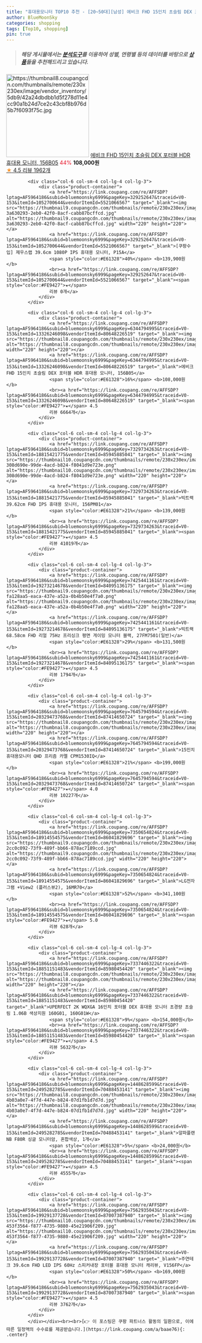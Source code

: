 ```yaml
---
title: "휴대용모니터 TOP10 추천 - [20~50대][남성] 에비크 FHD 15인치 초슬림 DEX 포터블 HDR 휴대용 모니터, 156B05"
author: BlueMoonSky
categories: shopping
tags: [Top10, shopping]
pin: true
---
```


> ##### 해당 게시물에서는 [**분석도구**](https://itemscout.io/)를 이용하여 **성별**, **연령별** 등의 데이터를 바탕으로 [**상품**](https://link.coupang.com/a/baae76)들을 추천해드리고 있습니다.
<div class="container"><div class="row">
            <div class="col-6 col-sm-4 col-lg-4 col-lg-3">
                <div class="product-container">
                    <a href="https://link.coupang.com/re/AFFSDP?lptag=AF5964186&subid=bluemoonsky6999&pageKey=6344794995&traceid=V0-153&itemId=13326246098&vendorItemId=80648226519" target="_blank"><img src="https://thumbnail8.coupangcdn.com/thumbnails/remote/230x230ex/image/vendor_inventory/5db9/42a24dbdbb1d5f278d11e4cc90a1b24d7ce2c43cbf8b976d5b7f6093f75c.jpg" alt="https://thumbnail8.coupangcdn.com/thumbnails/remote/230x230ex/image/vendor_inventory/5db9/42a24dbdbb1d5f278d11e4cc90a1b24d7ce2c43cbf8b976d5b7f6093f75c.jpg" width="220" height="220"></a>
                    <a href="https://link.coupang.com/re/AFFSDP?lptag=AF5964186&subid=bluemoonsky6999&pageKey=6344794995&traceid=V0-153&itemId=13326246098&vendorItemId=80648226519" target="_blank">에비크 FHD 15인치 초슬림 DEX 포터블 HDR 휴대용 모니터, 156B05</a>
                    <span style="color:#E61328">44%</span> <b>108,000원</b>
                    <br><a href="https://link.coupang.com/re/AFFSDP?lptag=AF5964186&subid=bluemoonsky6999&pageKey=6344794995&traceid=V0-153&itemId=13326246098&vendorItemId=80648226519" target="_blank"><span style="color:#FE9427">★</span> 4.5
                    리뷰 1962개</a>
                </div>
            </div>
            
            <div class="col-6 col-sm-4 col-lg-4 col-lg-3">
                <div class="product-container">
                    <a href="https://link.coupang.com/re/AFFSDP?lptag=AF5964186&subid=bluemoonsky6999&pageKey=329252647&traceid=V0-153&itemId=1052700644&vendorItemId=5521066567" target="_blank"><img src="https://thumbnail9.coupangcdn.com/thumbnails/remote/230x230ex/image/retail/images/2268492706326444-3a630293-2eb0-42f0-8acf-cabb87bcffcd.jpg" alt="https://thumbnail9.coupangcdn.com/thumbnails/remote/230x230ex/image/retail/images/2268492706326444-3a630293-2eb0-42f0-8acf-cabb87bcffcd.jpg" width="220" height="220"></a>
                    <a href="https://link.coupang.com/re/AFFSDP?lptag=AF5964186&subid=bluemoonsky6999&pageKey=329252647&traceid=V0-153&itemId=1052700644&vendorItemId=5521066567" target="_blank">[쿠팡수입] 제우스랩 39.6cm 1080P IPS 휴대용 모니터, P15A</a>
                    <span style="color:#E61328">40%</span> <b>139,900원</b>
                    <br><a href="https://link.coupang.com/re/AFFSDP?lptag=AF5964186&subid=bluemoonsky6999&pageKey=329252647&traceid=V0-153&itemId=1052700644&vendorItemId=5521066567" target="_blank"><span style="color:#FE9427">★</span> 
                    리뷰 0개</a>
                </div>
            </div>
            
            <div class="col-6 col-sm-4 col-lg-4 col-lg-3">
                <div class="product-container">
                    <a href="https://link.coupang.com/re/AFFSDP?lptag=AF5964186&subid=bluemoonsky6999&pageKey=6344794995&traceid=V0-153&itemId=13326246098&vendorItemId=80648226519" target="_blank"><img src="https://thumbnail8.coupangcdn.com/thumbnails/remote/230x230ex/image/vendor_inventory/5db9/42a24dbdbb1d5f278d11e4cc90a1b24d7ce2c43cbf8b976d5b7f6093f75c.jpg" alt="https://thumbnail8.coupangcdn.com/thumbnails/remote/230x230ex/image/vendor_inventory/5db9/42a24dbdbb1d5f278d11e4cc90a1b24d7ce2c43cbf8b976d5b7f6093f75c.jpg" width="220" height="220"></a>
                    <a href="https://link.coupang.com/re/AFFSDP?lptag=AF5964186&subid=bluemoonsky6999&pageKey=6344794995&traceid=V0-153&itemId=13326246098&vendorItemId=80648226519" target="_blank">에비크 FHD 15인치 초슬림 DEX 포터블 HDR 휴대용 모니터, 156B05</a>
                    <span style="color:#E61328">16%</span> <b>108,000원</b>
                    <br><a href="https://link.coupang.com/re/AFFSDP?lptag=AF5964186&subid=bluemoonsky6999&pageKey=6344794995&traceid=V0-153&itemId=13326246098&vendorItemId=80648226519" target="_blank"><span style="color:#FE9427">★</span> 4.5
                    리뷰 6664개</a>
                </div>
            </div>
            
            <div class="col-6 col-sm-4 col-lg-4 col-lg-3">
                <div class="product-container">
                    <a href="https://link.coupang.com/re/AFFSDP?lptag=AF5964186&subid=bluemoonsky6999&pageKey=7329734263&traceid=V0-153&itemId=18815421775&vendorItemId=85945885041" target="_blank"><img src="https://thumbnail10.coupangcdn.com/thumbnails/remote/230x230ex/image/retail/images/1670131706277199-308d690e-99de-4acd-b824-f8041d9e723e.png" alt="https://thumbnail10.coupangcdn.com/thumbnails/remote/230x230ex/image/retail/images/1670131706277199-308d690e-99de-4acd-b824-f8041d9e723e.png" width="220" height="220"></a>
                    <a href="https://link.coupang.com/re/AFFSDP?lptag=AF5964186&subid=bluemoonsky6999&pageKey=7329734263&traceid=V0-153&itemId=18815421775&vendorItemId=85945885041" target="_blank">빅트랙 39.62cm FHD IPS 휴대용 모니터, 156PM01</a>
                    <span style="color:#E61328">21%</span> <b>139,000원</b>
                    <br><a href="https://link.coupang.com/re/AFFSDP?lptag=AF5964186&subid=bluemoonsky6999&pageKey=7329734263&traceid=V0-153&itemId=18815421775&vendorItemId=85945885041" target="_blank"><span style="color:#FE9427">★</span> 4.5
                    리뷰 41019개</a>
                </div>
            </div>
            
            <div class="col-6 col-sm-4 col-lg-4 col-lg-3">
                <div class="product-container">
                    <a href="https://link.coupang.com/re/AFFSDP?lptag=AF5964186&subid=bluemoonsky6999&pageKey=7425441161&traceid=V0-153&itemId=19273214678&vendorItemId=84095136175" target="_blank"><img src="https://thumbnail9.coupangcdn.com/thumbnails/remote/230x230ex/image/retail/images/7832984928112097-fa128aa5-eaca-437e-a52a-0b4b50e4f7a0.png" alt="https://thumbnail9.coupangcdn.com/thumbnails/remote/230x230ex/image/retail/images/7832984928112097-fa128aa5-eaca-437e-a52a-0b4b50e4f7a0.png" width="220" height="220"></a>
                    <a href="https://link.coupang.com/re/AFFSDP?lptag=AF5964186&subid=bluemoonsky6999&pageKey=7425441161&traceid=V0-153&itemId=19273214678&vendorItemId=84095136175" target="_blank">빅트랙 68.58cm FHD 리얼 75Hz 프리싱크 평면 게이밍 모니터 블랙, 27FM7501(일반)</a>
                    <span style="color:#E61328">29%</span> <b>131,500원</b>
                    <br><a href="https://link.coupang.com/re/AFFSDP?lptag=AF5964186&subid=bluemoonsky6999&pageKey=7425441161&traceid=V0-153&itemId=19273214678&vendorItemId=84095136175" target="_blank"><span style="color:#FE9427">★</span> 4.5
                    리뷰 1794개</a>
                </div>
            </div>
            
            <div class="col-6 col-sm-4 col-lg-4 col-lg-3">
                <div class="product-container">
                    <a href="https://link.coupang.com/re/AFFSDP?lptag=AF5964186&subid=bluemoonsky6999&pageKey=7645794594&traceid=V0-153&itemId=20329473768&vendorItemId=87414650724" target="_blank"><img src="https://thumbnail8.coupangcdn.com/thumbnails/remote/230x230ex/image/vendor_inventory/2fb8/81fd5e175e14a1b109ac6a6a8b826e88a8c81d01ff9d49a74d6b63ce3016.jpg" alt="https://thumbnail8.coupangcdn.com/thumbnails/remote/230x230ex/image/vendor_inventory/2fb8/81fd5e175e14a1b109ac6a6a8b826e88a8c81d01ff9d49a74d6b63ce3016.jpg" width="220" height="220"></a>
                    <a href="https://link.coupang.com/re/AFFSDP?lptag=AF5964186&subid=bluemoonsky6999&pageKey=7645794594&traceid=V0-153&itemId=20329473768&vendorItemId=87414650724" target="_blank">15인치 휴대용모니터 QHD 프리즘 카멜 CPM1530IQ</a>
                    <span style="color:#E61328">21%</span> <b>199,000원</b>
                    <br><a href="https://link.coupang.com/re/AFFSDP?lptag=AF5964186&subid=bluemoonsky6999&pageKey=7645794594&traceid=V0-153&itemId=20329473768&vendorItemId=87414650724" target="_blank"><span style="color:#FE9427">★</span> 4.0
                    리뷰 10227개</a>
                </div>
            </div>
            
            <div class="col-6 col-sm-4 col-lg-4 col-lg-3">
                <div class="product-container">
                    <a href="https://link.coupang.com/re/AFFSDP?lptag=AF5964186&subid=bluemoonsky6999&pageKey=7350654824&traceid=V0-153&itemId=18914554575&vendorItemId=86041829696" target="_blank"><img src="https://thumbnail9.coupangcdn.com/thumbnails/remote/230x230ex/image/retail/images/1758715807761634-2cc0c092-73f9-489f-bb66-878ac7189ccd.jpg" alt="https://thumbnail9.coupangcdn.com/thumbnails/remote/230x230ex/image/retail/images/1758715807761634-2cc0c092-73f9-489f-bb66-878ac7189ccd.jpg" width="220" height="220"></a>
                    <a href="https://link.coupang.com/re/AFFSDP?lptag=AF5964186&subid=bluemoonsky6999&pageKey=7350654824&traceid=V0-153&itemId=18914554575&vendorItemId=86041829696" target="_blank">LG전자 그램 +View2 (플러스뷰2), 16MR70</a>
                    <span style="color:#E61328">52%</span> <b>341,100원</b>
                    <br><a href="https://link.coupang.com/re/AFFSDP?lptag=AF5964186&subid=bluemoonsky6999&pageKey=7350654824&traceid=V0-153&itemId=18914554575&vendorItemId=86041829696" target="_blank"><span style="color:#FE9427">★</span> 5.0
                    리뷰 628개</a>
                </div>
            </div>
            
            <div class="col-6 col-sm-4 col-lg-4 col-lg-3">
                <div class="product-container">
                    <a href="https://link.coupang.com/re/AFFSDP?lptag=AF5964186&subid=bluemoonsky6999&pageKey=7337446322&traceid=V0-153&itemId=18851151483&vendorItemId=85980454420" target="_blank"><img src="https://thumbnail8.coupangcdn.com/thumbnails/remote/230x230ex/image/vendor_inventory/2b95/a0ad21280fb4fd08de20d17ef7e75314e41aaebb255f259b7eeb4099628b.jpg" alt="https://thumbnail8.coupangcdn.com/thumbnails/remote/230x230ex/image/vendor_inventory/2b95/a0ad21280fb4fd08de20d17ef7e75314e41aaebb255f259b7eeb4099628b.jpg" width="220" height="220"></a>
                    <a href="https://link.coupang.com/re/AFFSDP?lptag=AF5964186&subid=bluemoonsky6999&pageKey=7337446322&traceid=V0-153&itemId=18851151483&vendorItemId=85980454420" target="_blank">UPERFECT 2K WQXGA 16인치 포터블 DEX 휴대용 모니터 초경량 초슬림 1.06B 색상지원 160G01, 160G01W</a>
                    <span style="color:#E61328">9%</span> <b>154,000원</b>
                    <br><a href="https://link.coupang.com/re/AFFSDP?lptag=AF5964186&subid=bluemoonsky6999&pageKey=7337446322&traceid=V0-153&itemId=18851151483&vendorItemId=85980454420" target="_blank"><span style="color:#FE9427">★</span> 4.5
                    리뷰 5632개</a>
                </div>
            </div>
            
            <div class="col-6 col-sm-4 col-lg-4 col-lg-3">
                <div class="product-container">
                    <a href="https://link.coupang.com/re/AFFSDP?lptag=AF5964186&subid=bluemoonsky6999&pageKey=1448628599&traceid=V0-153&itemId=2495282785&vendorItemId=70488453141" target="_blank"><img src="https://thumbnail8.coupangcdn.com/thumbnails/remote/230x230ex/image/retail/images/1498252933477952-4b03a0e7-4f7d-447e-b824-07d1fb1d7d7d.jpg" alt="https://thumbnail8.coupangcdn.com/thumbnails/remote/230x230ex/image/retail/images/1498252933477952-4b03a0e7-4f7d-447e-b824-07d1fb1d7d7d.jpg" width="220" height="220"></a>
                    <a href="https://link.coupang.com/re/AFFSDP?lptag=AF5964186&subid=bluemoonsky6999&pageKey=1448628599&traceid=V0-153&itemId=2495282785&vendorItemId=70488453141" target="_blank">알파플랜 NB F80R 싱글 모니터암, 혼합색상, 1개</a>
                    <span style="color:#E61328">5%</span> <b>24,000원</b>
                    <br><a href="https://link.coupang.com/re/AFFSDP?lptag=AF5964186&subid=bluemoonsky6999&pageKey=1448628599&traceid=V0-153&itemId=2495282785&vendorItemId=70488453141" target="_blank"><span style="color:#FE9427">★</span> 4.5
                    리뷰 4555개</a>
                </div>
            </div>
            
            <div class="col-6 col-sm-4 col-lg-4 col-lg-3">
                <div class="product-container">
                    <a href="https://link.coupang.com/re/AFFSDP?lptag=AF5964186&subid=bluemoonsky6999&pageKey=7562935043&traceid=V0-153&itemId=19929137728&vendorItemId=87007387940" target="_blank"><img src="https://thumbnail10.coupangcdn.com/thumbnails/remote/230x230ex/image/retail/images/1761255344341744-453f3564-f877-4735-9880-45e21906f209.jpg" alt="https://thumbnail10.coupangcdn.com/thumbnails/remote/230x230ex/image/retail/images/1761255344341744-453f3564-f877-4735-9880-45e21906f209.jpg" width="220" height="220"></a>
                    <a href="https://link.coupang.com/re/AFFSDP?lptag=AF5964186&subid=bluemoonsky6999&pageKey=7562935043&traceid=V0-153&itemId=19929137728&vendorItemId=87007387940" target="_blank">주연테크 39.6cm FHD LED IPS 60Hz 스피커내장 포터블 휴대용 모니터 캐리뷰, V156FP</a>
                    <span style="color:#E61328">50%</span> <b>169,000원</b>
                    <br><a href="https://link.coupang.com/re/AFFSDP?lptag=AF5964186&subid=bluemoonsky6999&pageKey=7562935043&traceid=V0-153&itemId=19929137728&vendorItemId=87007387940" target="_blank"><span style="color:#FE9427">★</span> 4.5
                    리뷰 3762개</a>
                </div>
            </div>
            </div></div><br><br>[👉 이 포스팅은 쿠팡 파트너스 활동의 일환으로, 이에 따른 일정액의 수수료를 제공받습니다.](https://link.coupang.com/a/baae76){: .center}